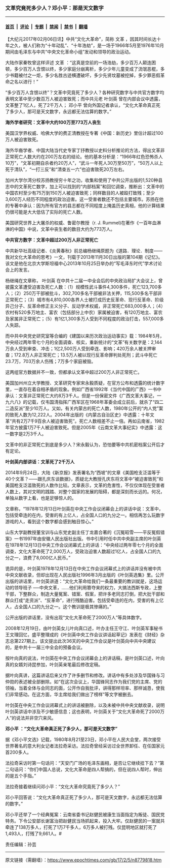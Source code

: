 ### 文革究竟死多少人？邓小平：那是天文数字

---

#### [首页](../../../..?n8779818) &nbsp;|&nbsp; [评论](../../../../../epoch-comment?n8779818) &nbsp;|&nbsp; [专题](../../../../../epoch-special?n8779818) &nbsp;|&nbsp; [禁闻](../../../../../epoch-news?n8779818) &nbsp;|&nbsp; [禁书](../../../../../books?n8779818) &nbsp;|&nbsp; [翻墙](https://github.com/gfw-breaker/nogfw/blob/master/README.md?n8779818)


<div class="post_content" id="artbody" itemprop="articleBody">
 <!-- article content begin -->
 <p>
  【大纪元2017年02月06日讯】中共“文化大革命”，简称
  <ok href="https://www.epochtimes.com/gb/tag/%E6%96%87%E9%9D%A9.html">
   文革
  </ok>
  ，因其时间长达十年之久，被人们称为“十年动乱”、“十年浩劫”，是一场于1966年5月至1976年10月期间由毛泽东与中共“中央文化革命小组”发动和领导的政治运动。
 </p>
 <p>
  大陆作家秦牧曾这样评述
  <ok href="https://www.epochtimes.com/gb/tag/%E6%96%87%E9%9D%A9.html">
   文革
  </ok>
  ：“这真是空前的一场浩劫，多少百万人颠连困顿，多少百万人含恨以终，多少家庭分崩离析，多少少年儿童变成了流氓恶棍，多少书籍被付之一炬，多少名胜古迹横遭破坏，多少先贤坟墓被挖掉，多少罪恶假革命之名以进行！”
 </p>
 <p>
  “多少百万人含恨以终”？文革中究竟死了多少人？各种研究数字与中共官方数字均表明文革中至少数百万人被迫害致死；而中共元老
  <ok href="https://www.epochtimes.com/gb/tag/%E5%8F%B6%E5%89%91%E8%8B%B1.html">
   叶剑英
  </ok>
  曾在内部会议中透露，文革整了1亿人，死了2千万人；
  <ok href="https://www.epochtimes.com/gb/tag/%E9%82%93%E5%B0%8F%E5%B9%B3.html">
   邓小平
  </ok>
  曾向外国记者承认，“文化大革命真正死了多少人，那可是天文数字，永远都无法估算的数字。”
 </p>
 <p>
  <strong>
   海外学者研究：文革中大约100万至773万人丧生
  </strong>
 </p>
 <p>
  美国汉学界权威、哈佛大学的费正清教授在专著《中国：新历史》里估计超过100万人被迫害致死。
 </p>
 <p>
  海外华裔学者、中国大陆当代史专家丁抒教授以史料分析推论的方法，得出文革非正常死亡人数大约在200万左右的结论。他的基本分析是：“1966年红色恐怖杀人10万”，“文革初期自杀者约20万人”，“武斗一年死人30万至50万”，“50万人以上死于清队”，“一打三反”和“清查五一六”也迫害致死20万左右。
 </p>
 <p>
  加州大学尔湾分校苏扬教授穷十年之功，收集和使用了中共公开出版的1,520种县志中的文革死亡数字，加上可以找到的“内部档案”和回忆调查，推断出：文革中的中国农村至少有75万到150万人被迫害致死；同样数目的人被殴打致残；至少3,600万人经历不同程度的政治迫害。这一受害者数还不包括主要城市。苏扬在他的专著中承认：因为所有官方的县志都在不同程度上掩盖历史真相，他的计算结果仍很可能是大大低估了实际的死亡人数。
 </p>
 <p>
  美国研究世界上大屠杀的权威、鲁密尔教授（r. J. Rummel)在著作《一百年血淋淋的中国》中说，文革中丧生者的数目大约为773万人。
 </p>
 <p>
  <strong>
   中共官方数字：文革中超过200万人非正常死亡
  </strong>
 </p>
 <p>
  中共新华社高级记者、《炎黄春秋》前总编杨继绳原题为《道路．理论．制度——我对文化大革命的思考》一文，刊载于2013年11月30日出版的第104期《记忆》。该文是他在北京大学斯坦福中心2013年10月25日举办的“写毛泽东时代”学术讨论会上的发言。
 </p>
 <p>
  杨继绳在文章称，
  <ok href="https://www.epochtimes.com/gb/tag/%E5%8F%B6%E5%89%91%E8%8B%B1.html">
   叶剑英
  </ok>
  在中共十二届一中全会后的中央政治局扩大会议上，曾披露文革遭受迫害及死亡人数：（1）规模性武斗事件4,300多件，死亡123,700多人；（2）250万干部被批斗，302,700多名干部被非法关押，115,500多名干部非正常死亡；（3）城市有4,810,000各界人士被打成历史反革命、现行反革命、阶级异己分子、反革命修正主义分子、反动学术权威，非正常死亡683,000多人；（4）农村有520多万地主、富农（包括部分上中农）家属被迫害，有120万地主、富农及家属非正常死亡；（5）有1亿1,300多万人受到不同程度的政治打击，557,000多人失踪。
 </p>
 <p>
  而中共中央党史研究室等合编的《建国以来历次政治运动事实》载：1984年5月，中央经过两年零七个月的全面调查、核实，重新统计的“文革”有关数字是：2,144万余人受到审查、冲击；1亿2,500万人受到牵连、影响；420万余人被关押审查；172.8万人非正常死亡；13.5万人被以现行反革命罪判处死刑；武斗中死亡23.7万，703万余人伤残；7万多个家庭被毁。
 </p>
 <p>
  这两组官方数据并不一致，但都承认文革中超过200万人非正常死亡。
 </p>
 <p>
  美国加州州立大学教授、文革研究专家宋永毅质疑，在官方公布和透露的统计数字里，一直存在着自相矛盾的现象。例如广西省1992年《当代中国的广西》一书中承认：文革非正常死亡大约8万3千人。但是一份保密文件《广西文革大事记，一九六八》的记载，仅韦国清指挥广西军区在1968年革委会成立前后，就杀了“四二二造反派”至少10万人。又如，有关内蒙古的死亡人数，1980年公开的“内人党”案的致死人数为12,222人。2004年出版的《内蒙古自治区史》中透露：十年文革“共有2万7千9百余人被迫害致死”。死亡人数相差不止一倍。再如云南省，1982年官方披露1万7千人被迫害致死。但是2005年《云南文革大事纪实》中透露：这一数字是2万3千人。
 </p>
 <p>
  文革中的非正常死亡到底是多少人？宋永毅认为，恐怕要等中共机密档案公开后才有定论。
 </p>
 <p>
  <strong>
   叶剑英内部讲话：文革死了2千万人
  </strong>
 </p>
 <p>
  2014年9月24日，大陆《新京报》发表署名为“西坡”的文章《美国枪支泛滥等于40个文革？——跟孔庆东谈数据》，质疑北大教授孔庆东将文革中“被迫害致死”和美国枪支泛滥致死的人数作比较。文章表示，文革的危害性，不仅仅体现在受害者人数上，其对文明的践踏、对整个国家的发展的阻碍，都是深刻而长远的。何况，单独从数字上看，也是足够惊人的。
 </p>
 <p>
  文章称，“1978年12月13日叶剑英在中央工作会议闭幕会上的讲话中说：文革中，包括受牵连的在内，受害的有上亿人，占全国人口的九分之一。相信再怎么玩数字游戏的人，看到这个数字都会感到触目惊心。”
 </p>
 <p>
  山东大学副教授董宝训与山东党史副主任丁龙嘉合著的《沉冤昭雪——平反冤假错案》一书1997年由安徽人民出版社出版。书中引用时任中共中央副主席的叶剑英在1978年12月13日中央工作会议闭幕式上的讲话：“中央经过两年零七个月的全面调查，文化大革命死了2,000万人，受政治迫害人数超过1亿人，占全国人口的九分之一，浪费了8,000亿人民币。”
 </p>
 <p>
  诡异的是，叶剑英1978年12月13日在中央工作会议闭幕式上的讲话并没有被中共中央文献收录，但却出现在人民出版社1996年3月出版的《叶剑英选集》里。公开出版的讲话里，叶剑英讲道：“文化大革命给我们一条最重要的教训就是，这场运动的领导班子 ──中央文革，……他们利用篡夺来的权力，大搞法西斯专政，上整干部，下整群众，制造大量冤案、错案、假案，把许多老同志打倒，把大批干部和群众打成“走资派”、“反革命”，进行残酷迫害。包括受牵连的在内，受害的有上亿人，占全国人口的九分之一。这个教训是极其惨痛的。”
 </p>
 <p>
  公开出版的讲话里，没有出现“文化大革命死了2000万人”等具体数字。
 </p>
 <p>
  2008年12月19日，由叶剑英女儿叶向真口述，叶办主任王守江、叶剑英军事秘书王文理回忆，盛平整理成的《叶剑英中央工作会议讲话起草记》发表在《财经》杂志总第227期上。该文提出此次36天的中央工作会议是叶剑英向中共中央建议的，是中共十一届三中全会的预备会议。
 </p>
 <p>
  按叶向真的说法，叶剑英在中央工作会议闭幕会上的讲话稿，是叶剑英口述，叶向真的女婿刘诗昆参加，叶剑英亲笔最后修改定稿。
 </p>
 <p>
  据叶向真讲，这篇讲话后来又作了许多删节和修改。讲话中有多处涉及华国锋与习仲勋的表述被全部删除。如“在这次会议上，华国锋同志作为我们党的主席、党的领袖，当着全体与会同志的面，公开作自我批评，讲得那样坦率、那样诚恳，使我们非常感动。在这方面，华主席给我们做出了榜样”等文字被删去。
 </p>
 <p>
  叶剑英在中央工作会议闭幕式上的讲话被删除，以及未被中共中央文献收录，说明叶剑英讲话中涉及不少敏感信息；这也表明，叶剑英关于“文化大革命死了2000万人”的说法并非空穴来风。
 </p>
 <p>
  <strong>
   <ok href="https://www.epochtimes.com/gb/tag/%E9%82%93%E5%B0%8F%E5%B9%B3.html">
    邓小平
   </ok>
   ：“文化大革命真正死了多少人，那可是天文数字”
  </strong>
 </p>
 <p>
  据《邓小平文选》记载，1980年8月21至23日，邓小平在人民大会堂，两次接受世界著名的意大利女记者法拉奇采访。法拉奇曾经采访过全世界卸任、在任国家元首200多人。
 </p>
 <p>
  法拉奇采访时第一句话问：“天安门广场的毛泽东画相，是否让它继续挂下去？”第二句话问：“你们中国人总说，文化大革命是四人帮搞的，但在说四人帮时，伸出的是五个手指。”
 </p>
 <p>
  法拉奇接着继续问邓小平：“文化大革命究竟死了多少人？”
 </p>
 <p>
  邓小平回答说：“文化大革命真正死了多少人，那可是天文数字，永远都无法估算的数字。”
 </p>
 <p>
  邓小平还举了一个经典冤案：云南省委书记赵健民被康生当面指定为叛徒、国民党特务。下令公安部长谢富治把赵健民当场抓起来，投入大牢。仅赵健民的一案就共牵连了138万多人，打死了1万7千多人，6万多人被打残。仅昆明地区就打死了1,493人，打残了9,661人。#
 </p>
 <p>
  责任编辑：孙芸
 </p>
 <!-- article content end -->
 <div id="below_article_ad">
 </div>
</div>


---

原文链接（需翻墙）：https://www.epochtimes.com/gb/17/2/5/n8779818.htm